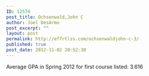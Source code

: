 ```yaml
---
ID: 12574
post_title: Ochsenwald,John C
author: Joel DesArmo
post_excerpt: ""
layout: post
permalink: http://effrtlss.com/ochsenwaldjohn-c-3/
published: true
post_date: 2012-11-02 20:52:30
---
```

<p>Average GPA in Spring 2012 for first course listed: 3.616</p>